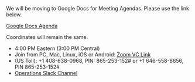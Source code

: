 We will be moving to Google Docs for Meeting Agendas. Please use the link below.

[Google Docs Agenda](https://docs.google.com/document/d/1fUbKAXzNE0C8ikUNoqrH5ipIK4fYpDS8Uszd33z11CA/edit#)

Coordinates will remain the same.

   * 4:00 PM Eastern (3:00 PM Central)
   * Join from PC, Mac, Linux, iOS or Android: [Zoom VC Link](https://IU.zoom.us/j/865253152)
   * (US Toll): +1 408-638-0968, PIN: 865-253-152# or +1 646-558-8656, PIN 865-253-152#
   * [Operations Slack Channel](https://opensciencegrid.slack.com/messages/C5GAYBGA0/)

